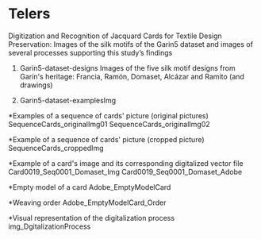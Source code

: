 # Telers
Digitization and Recognition of Jacquard Cards for Textile Design Preservation: Images of the silk motifs of the Garin5 dataset  and images of several processes supporting this study’s findings



1) Garin5-dataset-designs
Images of the five silk motif designs from Garín's heritage: Francia, Ramón, Domaset, Alcázar and Ramito (and drawings)


2) Garin5-dataset-examplesImg

*Examples of a sequence of cards' picture (original pictures)
SequenceCards_originalImg01
SequenceCards_originalImg02

*Example of a sequence of cards' picture (cropped picture)
SequenceCards_croppedImg


*Example of a card's image and its corresponding digitalized vector file
Card0019_Seq0001_Domaset_Img
Card0019_Seq0001_Domaset_Adobe

*Empty model of a card
Adobe_EmptyModelCard

*Weaving order 
Adobe_EmptyModelCard_Order

*Visual representation of the digitalization process
img_DgitalizationProcess





